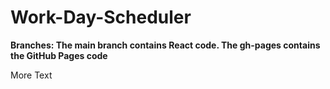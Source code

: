 # Work-Day-Scheduler
__Branches: The main branch contains React code. The gh-pages contains the GitHub Pages code__

More Text